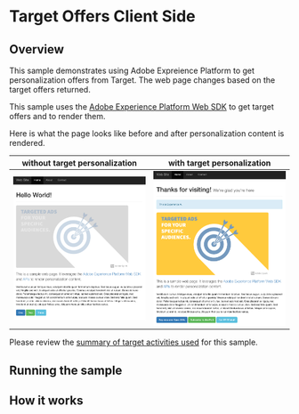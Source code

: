 # Target Offers Client Side

## Overview

This sample demonstrates using Adobe Expreience Platform to get personalization offers from Target.  The web page changes based on the target offers returned.  

This sample uses the [Adobe Experience Platform Web SDK](https://experienceleague.adobe.com/docs/experience-platform/edge/home.html) to get target offers and to render them. 

Here is what the page looks like before and after personalization content is rendered. 

| without target personalization                              | with target personalization                                       |
|-------------------------------------------------------------|-------------------------------------------------------------------|
| <img src="../.assets/plain.png" alt="drawing" width="400"/> | <img src="../.assets/with-offers.png" alt="drawing" width="400"/> |

Please review the [summary of target activities used](../TargetActivities.md) for this sample. 


## Running the sample

## How it works



